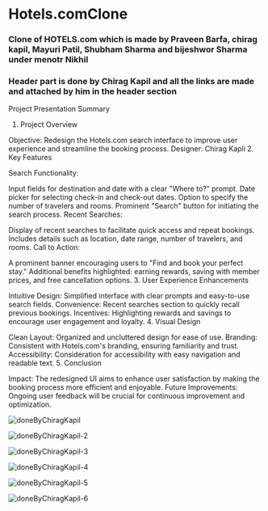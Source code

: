 # Hotels.comClone

### Clone of HOTELS.com which is made by Praveen Barfa, chirag kapil, Mayuri Patil, Shubham Sharma and bijeshwor Sharma under menotr Nikhil ###

### Header part is done by Chirag Kapil and all the links are made and attached by him in the header section ###
Project Presentation Summary

1. Project Overview

Objective: Redesign the Hotels.com search interface to improve user experience and streamline the booking process.
Designer: Chirag Kapli
2. Key Features

Search Functionality:

Input fields for destination and date with a clear "Where to?" prompt.
Date picker for selecting check-in and check-out dates.
Option to specify the number of travelers and rooms.
Prominent "Search" button for initiating the search process.
Recent Searches:

Display of recent searches to facilitate quick access and repeat bookings.
Includes details such as location, date range, number of travelers, and rooms.
Call to Action:

A prominent banner encouraging users to "Find and book your perfect stay."
Additional benefits highlighted: earning rewards, saving with member prices, and free cancellation options.
3. User Experience Enhancements

Intuitive Design: Simplified interface with clear prompts and easy-to-use search fields.
Convenience: Recent searches section to quickly recall previous bookings.
Incentives: Highlighting rewards and savings to encourage user engagement and loyalty.
4. Visual Design

Clean Layout: Organized and uncluttered design for ease of use.
Branding: Consistent with Hotels.com's branding, ensuring familiarity and trust.
Accessibility: Consideration for accessibility with easy navigation and readable text.
5. Conclusion

Impact: The redesigned UI aims to enhance user satisfaction by making the booking process more efficient and enjoyable.
Future Improvements: Ongoing user feedback will be crucial for continuous improvement and optimization.

![doneByChiragKapil](https://github.com/ChiragKapil03/Hotels.comClone/assets/156374521/b986abba-9eea-4d89-b5af-6293ed59a4a4)

![doneByChiragKapil-2](https://github.com/ChiragKapil03/Hotels.comClone/assets/156374521/97371307-ec54-4ee6-9c27-0b83a409b473)

![doneByChiragKapil-3](https://github.com/ChiragKapil03/Hotels.comClone/assets/156374521/ab7904c2-843f-4d24-ae3d-b674ae937527)

![doneByChiragKapil-4](https://github.com/ChiragKapil03/Hotels.comClone/assets/156374521/d596ffaf-493e-4829-84a6-6faa2f82137e)

![doneByChiragKapil-5](https://github.com/ChiragKapil03/Hotels.comClone/assets/156374521/5f38ac5a-8a16-4377-9fe9-cd581c77421d)

![doneByChiragKapil-6](https://github.com/ChiragKapil03/Hotels.comClone/assets/156374521/7c63d45a-19d4-46d0-99cc-9633fefb4f2d)

